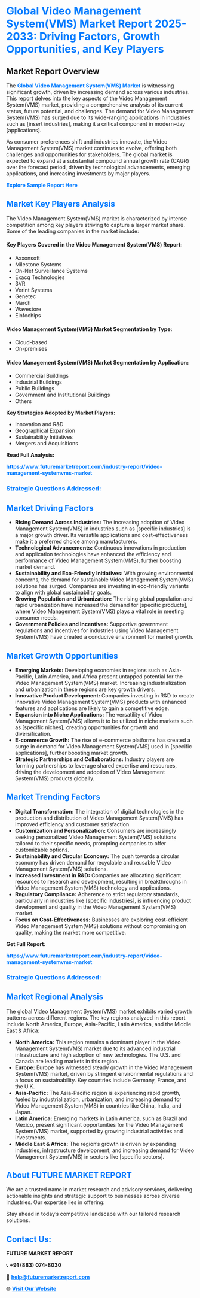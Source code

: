 <h1 style="color: #007BFF;">Global Video Management System(VMS) Market Report 2025-2033: Driving Factors, Growth Opportunities, and Key Players</h1>

<section id="overview">
<h2>Market Report Overview</h2>
<p>The <a href="https://www.futuremarketreport.com/industry-report/video-management-systemvms-market" style="color: #007BFF; text-decoration: none;"><strong>Global Video Management System(VMS) Market</strong></a> is witnessing significant growth, driven by increasing demand across various industries. This report delves into the key aspects of the Video Management System(VMS) market, providing a comprehensive analysis of its current status, future potential, and challenges. The demand for Video Management System(VMS) has surged due to its wide-ranging applications in industries such as [insert industries], making it a critical component in modern-day [applications].</p>
<p>As consumer preferences shift and industries innovate, the Video Management System(VMS) market continues to evolve, offering both challenges and opportunities for stakeholders. The global market is expected to expand at a substantial compound annual growth rate (CAGR) over the forecast period, driven by technological advancements, emerging applications, and increasing investments by major players.</p>
</section>

<section id="overview">
<p><a href="https://www.futuremarketreport.com/request-sample/reportId=56004" style="color: #007BFF; text-decoration: none;"><strong>Explore Sample Report Here</strong></a></p>
</section>

<section id="key-players">
<h2 style="color: #007BFF;">Market Key Players Analysis</h2>
<p>The Video Management System(VMS) market is characterized by intense competition among key players striving to capture a larger market share. Some of the leading companies in the market include:</p>
<h4>Key Players Covered in the Video Management System(VMS) Report:</h4>
<ul><li>Axxonsoft</li><li>Milestone Systems</li><li>On-Net Surveillance Systems</li><li>Exacq Technologies</li><li>3VR</li><li>Verint Systems</li><li>Genetec</li><li>March</li><li>Wavestore</li><li>Einfochips</li></ul>
<h4>Video Management System(VMS) Market Segmentation by Type:</h4>
<ul><li>Cloud-based</li><li>On-premises</li></ul>

<h4>Video Management System(VMS) Market Segmentation by Application:</h4>
<ul><li>Commercial Buildings</li><li>Industrial Buildings</li><li>Public Buildings</li><li>Government and Institutional Buildings</li><li>Others</li></ul>
<p><strong>Key Strategies Adopted by Market Players:</strong></p>
<ul>
<li>Innovation and R&D</li>
<li>Geographical Expansion</li>
<li>Sustainability Initiatives</li>
<li>Mergers and Acquisitions</li>
</ul>
</section>

<section>
<p><strong>Read Full Analysis: </strong></p><a href="https://www.futuremarketreport.com/industry-report/video-management-systemvms-market" style="color: #007BFF; text-decoration: none;"><strong>https://www.futuremarketreport.com/industry-report/video-management-systemvms-market</strong></a>
<h3 style="color: #007BFF;">Strategic Questions Addressed:</h3>
</section>

<section id="driving-factors">
<h2 style="color: #007BFF;">Market Driving Factors</h2>
<ul>
<li><strong>Rising Demand Across Industries:</strong> The increasing adoption of Video Management System(VMS) in industries such as [specific industries] is a major growth driver. Its versatile applications and cost-effectiveness make it a preferred choice among manufacturers.</li>
<li><strong>Technological Advancements:</strong> Continuous innovations in production and application technologies have enhanced the efficiency and performance of Video Management System(VMS), further boosting market demand.</li>
<li><strong>Sustainability and Eco-Friendly Initiatives:</strong> With growing environmental concerns, the demand for sustainable Video Management System(VMS) solutions has surged. Companies are investing in eco-friendly variants to align with global sustainability goals.</li>
<li><strong>Growing Population and Urbanization:</strong> The rising global population and rapid urbanization have increased the demand for [specific products], where Video Management System(VMS) plays a vital role in meeting consumer needs.</li>
<li><strong>Government Policies and Incentives:</strong> Supportive government regulations and incentives for industries using Video Management System(VMS) have created a conducive environment for market growth.</li>
</ul>
</section>

<section id="growth-opportunities">
<h2 style="color: #007BFF;">Market Growth Opportunities</h2>
<ul>
<li><strong>Emerging Markets:</strong> Developing economies in regions such as Asia-Pacific, Latin America, and Africa present untapped potential for the Video Management System(VMS) market. Increasing industrialization and urbanization in these regions are key growth drivers.</li>
<li><strong>Innovative Product Development:</strong> Companies investing in R&D to create innovative Video Management System(VMS) products with enhanced features and applications are likely to gain a competitive edge.</li>
<li><strong>Expansion into Niche Applications:</strong> The versatility of Video Management System(VMS) allows it to be utilized in niche markets such as [specific niches], creating opportunities for growth and diversification.</li>
<li><strong>E-commerce Growth:</strong> The rise of e-commerce platforms has created a surge in demand for Video Management System(VMS) used in [specific applications], further boosting market growth.</li>
<li><strong>Strategic Partnerships and Collaborations:</strong> Industry players are forming partnerships to leverage shared expertise and resources, driving the development and adoption of Video Management System(VMS) products globally.</li>
</ul>
</section>

<section id="trending-factors">
<h2 style="color: #007BFF;">Market Trending Factors</h2>
<ul>
<li><strong>Digital Transformation:</strong> The integration of digital technologies in the production and distribution of Video Management System(VMS) has improved efficiency and customer satisfaction.</li>
<li><strong>Customization and Personalization:</strong> Consumers are increasingly seeking personalized Video Management System(VMS) solutions tailored to their specific needs, prompting companies to offer customizable options.</li>
<li><strong>Sustainability and Circular Economy:</strong> The push towards a circular economy has driven demand for recyclable and reusable Video Management System(VMS) solutions.</li>
<li><strong>Increased Investment in R&D:</strong> Companies are allocating significant resources to research and development, resulting in breakthroughs in Video Management System(VMS) technology and applications.</li>
<li><strong>Regulatory Compliance:</strong> Adherence to strict regulatory standards, particularly in industries like [specific industries], is influencing product development and quality in the Video Management System(VMS) market.</li>
<li><strong>Focus on Cost-Effectiveness:</strong> Businesses are exploring cost-efficient Video Management System(VMS) solutions without compromising on quality, making the market more competitive.</li>
</ul>
</section>

<section>
<p><strong>Get Full Report: </strong></p><a href="https://www.futuremarketreport.com/industry-report/video-management-systemvms-market" style="color: #007BFF; text-decoration: none;"><strong>https://www.futuremarketreport.com/industry-report/video-management-systemvms-market</strong></a>
<h3 style="color: #007BFF;">Strategic Questions Addressed:</h3>
</section>


<section id="regional-analysis">
<h2 style="color: #007BFF;">Market Regional Analysis</h2>
<p>The global Video Management System(VMS) market exhibits varied growth patterns across different regions. The key regions analyzed in this report include North America, Europe, Asia-Pacific, Latin America, and the Middle East & Africa:</p>
<ul>
<li><strong>North America:</strong> This region remains a dominant player in the Video Management System(VMS) market due to its advanced industrial infrastructure and high adoption of new technologies. The U.S. and Canada are leading markets in this region.</li>
<li><strong>Europe:</strong> Europe has witnessed steady growth in the Video Management System(VMS) market, driven by stringent environmental regulations and a focus on sustainability. Key countries include Germany, France, and the U.K.</li>
<li><strong>Asia-Pacific:</strong> The Asia-Pacific region is experiencing rapid growth, fueled by industrialization, urbanization, and increasing demand for Video Management System(VMS) in countries like China, India, and Japan.</li>
<li><strong>Latin America:</strong> Emerging markets in Latin America, such as Brazil and Mexico, present significant opportunities for the Video Management System(VMS) market, supported by growing industrial activities and investments.</li>
<li><strong>Middle East & Africa:</strong> The region’s growth is driven by expanding industries, infrastructure development, and increasing demand for Video Management System(VMS) in sectors like [specific sectors].</li>
</ul>
</section>

<footer>
<h2 style="color: #007BFF;">About FUTURE MARKET REPORT</h2>
<p>We are a trusted name in market research and advisory services, delivering actionable insights and strategic support to businesses across diverse industries. Our expertise lies in offering:</p>

<p>Stay ahead in today’s competitive landscape with our tailored research solutions.</p>

<h2 style="color: #007BFF;">Contact Us:</h2>
<p><strong>FUTURE MARKET REPORT</strong></p>
<p>📞 <strong>+91 (883) 074-8030</strong></p>
<p>📧 <strong><a href="mailto:help@futuremarketreport.com" style="color: #007BFF;">help@futuremarketreport.com</a></strong></p>
<p>🌐 <strong><a href="https://www.futuremarketreport.com/" style="color: #007BFF;">Visit Our Website</a></strong></p>
</footer>
